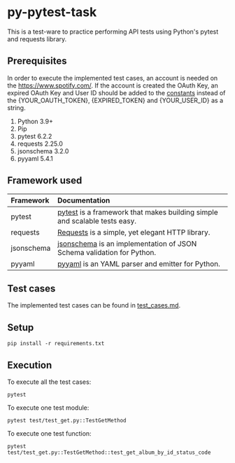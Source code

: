 # py-pytest-task

This is a test-ware to practice performing API tests using Python's pytest and requests library.

## Prerequisites

In order to execute the implemented test cases, an account is needed on the https://www.spotify.com/.
If the account is created the OAuth Key, an expired OAuth Key and User ID should be added to the [constants](constants.py) instead of the {YOUR_OAUTH_TOKEN}, {EXPIRED_TOKEN} and {YOUR_USER_ID} as a string.

1. Python 3.9+
1. Pip
1. pytest 6.2.2
1. requests 2.25.0
1. jsonschema 3.2.0
1. pyyaml 5.4.1

## Framework used

| Framework  | Documentation                                                                                                             |
| :--------- | :------------------------------------------------------------------------------------------------------------------------ |
| pytest     | [pytest](https://docs.pytest.org/en/stable/index.html) is a framework that makes building simple and scalable tests easy. |
| requests   | [Requests](https://pypi.org/project/requests/) is a simple, yet elegant HTTP library.                                     |
| jsonschema | [jsonschema](https://pypi.org/project/jsonschema/) is an implementation of JSON Schema validation for Python.             |
| pyyaml     | [pyyaml](https://pypi.org/project/PyYAML/) is an YAML parser and emitter for Python.                                      |

## Test cases

The implemented test cases can be found in [test_cases.md](test_cases/test_cases.md).

## Setup

```shell
pip install -r requirements.txt
```

## Execution
To execute all the test cases:
```shell
pytest
```

To execute one test module:
```shell
pytest test/test_get.py::TestGetMethod
```

To execute one test function:
```shell
pytest test/test_get.py::TestGetMethod::test_get_album_by_id_status_code
```